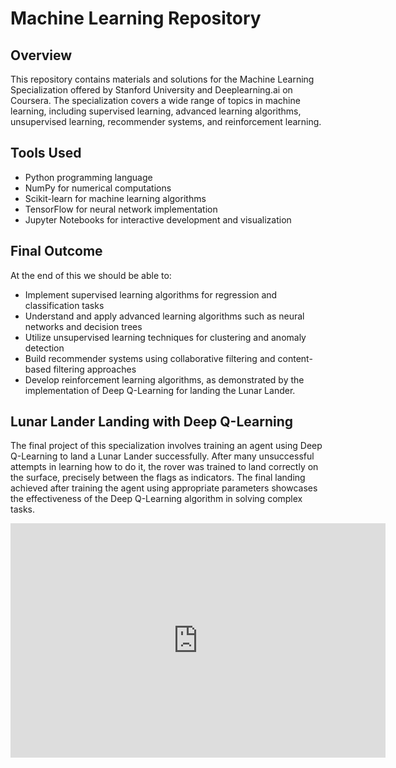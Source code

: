 # Machine Learning Repository

## Overview
This repository contains materials and solutions for the Machine Learning Specialization offered by Stanford University and Deeplearning.ai on Coursera. The specialization covers a wide range of topics in machine learning, including supervised learning, advanced learning algorithms, unsupervised learning, recommender systems, and reinforcement learning.

## Tools Used
- Python programming language
- NumPy for numerical computations
- Scikit-learn for machine learning algorithms
- TensorFlow for neural network implementation
- Jupyter Notebooks for interactive development and visualization

## Final Outcome
At the end of this we should be able to:
- Implement supervised learning algorithms for regression and classification tasks
- Understand and apply advanced learning algorithms such as neural networks and decision trees
- Utilize unsupervised learning techniques for clustering and anomaly detection
- Build recommender systems using collaborative filtering and content-based filtering approaches
- Develop reinforcement learning algorithms, as demonstrated by the implementation of Deep Q-Learning for landing the Lunar Lander.

## Lunar Lander Landing with Deep Q-Learning
The final project of this specialization involves training an agent using Deep Q-Learning to land a Lunar Lander successfully. After many unsuccessful attempts in learning how to do it, the rover was trained to land correctly on the surface, precisely between the flags as indicators. The final landing achieved after training the agent using appropriate parameters showcases the effectiveness of the Deep Q-Learning algorithm in solving complex tasks.


<iframe width="600" height="375" src="https://user-images.githubusercontent.com/77543865/182395635-703ae199-ba79-4940-86eb-23dd90093ab3.mp4" frameborder="0" allowfullscreen></iframe>
